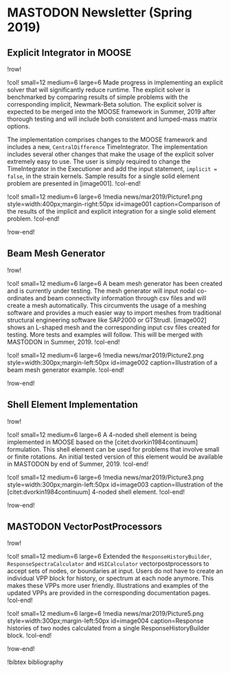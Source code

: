 # MASTODON Newsletter (Spring 2019)

## Explicit Integrator in MOOSE

!row!

!col! small=12 medium=6 large=6
Made progress in implementing an explicit solver that will significantly reduce runtime. The explicit solver is benchmarked by comparing results of simple problems with the corresponding implicit, Newmark-Beta solution. The explicit solver is expected to be merged into the MOOSE framework in Summer, 2019 after thorough testing and will include both consistent and lumped-mass matrix options.

The implementation comprises changes to the MOOSE framework and includes a new, `CentralDifference` TimeIntegrator. The implementation includes several other changes that make the usage of the explicit solver extremely easy to use. The user is simply required to change the TimeIntegrator in the Executioner and add the input statement, `implicit = false`, in the strain kernels. Sample results for a single solid element problem are presented in [image001].
!col-end!

!col! small=12 medium=6 large=6
!media news/mar2019/Picture1.png style=width:400px;margin-right:50px id=image001
	caption=Comparison of the results of the implicit and explicit integration for a single solid element problem.
!col-end!

!row-end!

## Beam Mesh Generator

!row!

!col! small=12 medium=6 large=6
A beam mesh generator has been created and is currently under testing. The mesh generator will input nodal co-ordinates and beam connectivity information through csv files and will create a mesh automatically. This circumvents the usage of a meshing software and provides a much easier way to import meshes from traditional structural engineering software like SAP2000 or GTStrudl.
[image002] shows an L-shaped mesh and the corresponding input csv files created for testing. More tests and examples will follow. This will be merged with MASTODON in Summer, 2019.
!col-end!

!col! small=12 medium=6 large=6
!media news/mar2019/Picture2.png style=width:300px;margin-left:50px id=image002
       caption=Illustration of a beam mesh generator example.
!col-end!

!row-end!

## Shell Element Implementation

!row!

!col! small=12 medium=6 large=6
A 4-noded shell element is being implemented in MOOSE based on the [citet:dvorkin1984continuum] formulation. This shell element can be used for problems that involve small or finite rotations. An initial tested version of this element would be available in MASTODON by end of Summer, 2019.
!col-end!

!col! small=12 medium=6 large=6
!media news/mar2019/Picture3.png style=width:300px;margin-left:50px id=image003
       caption=Illustration of the [citet:dvorkin1984continuum] 4-noded shell element.
!col-end!

!row-end!

## MASTODON VectorPostProcessors

!row!

!col! small=12 medium=6 large=6
Extended the `ResponseHistoryBuilder`, `ResponseSpectraCalculator` and `HSICalculator` vectorpostprocessors to accept sets of nodes, or boundaries at input. Users do not have to create an individual VPP block for history, or spectrum at each node anymore. This makes these VPPs more user friendly. Illustrations and examples of the updated VPPs are provided in the corresponding documentation pages.
!col-end!

!col! small=12 medium=6 large=6
!media news/mar2019/Picture5.png style=width:300px;margin-left:50px id=image004
       caption=Response histories of two nodes calculated from a single ResponseHistoryBuilder block.
!col-end!

!row-end!

!bibtex bibliography
